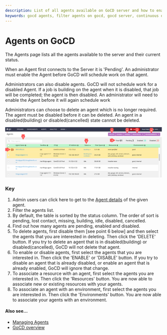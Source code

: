 ```yaml
---
description: List of all agents available on GoCD server and how to enable and filter agents.
keywords: gocd agents, filter agents on gocd, gocd server, continuous delivery, elastic agents
---
```



# Agents on GoCD

The Agents page lists all the agents available to the server and their current status.

When an Agent first connects to the Server it is 'Pending'. An administrator must enable the Agent before GoCD will schedule work on that agent.

Administrators can also disable agents. GoCD will not schedule work for a disabled Agent. If a job is building on the agent when it is disabled, that job will be completed; the agent is then disabled. An administrator will need to enable the Agent before it will again schedule work

Administrators can choose to delete an agent which is no longer required. The agent must be disabled before it can be deleted. An agent in a disabled(building) or disabled(cancelled) state cannot be deleted.


![](../resources/images/agents.png)

### Key

1.  Admin users can click here to get to the [Agent details](../navigation/agent_details.md) of the given agent.
2.  Filter the agents list.
3.  By default, the table is sorted by the status column. The order of sort is pending, lost contact, missing, building, idle, disabled, cancelled.
4.  Find out how many agents are pending, enabled and disabled.
5.  To delete agents, first disable them [see point 6 below] and then select the agents that you are interested in deleting. Then click the 'DELETE' button. If you try to delete an agent that is in disabled(building) or disabled(cancelled), GoCD will not delete that agent.
6.  To enable or disable agents, first select the agents that you are interested in. Then click the 'ENABLE' or 'DISABLE' button. If you try to disable an agent that is already disabled, or enable an agent that is already enabled, GoCD will ignore that change.
7.  To associate a resource with an agent, first select the agents you are interested in. Then click the 'Resources' button. You are now able to associate new or existing resources with your agents.
8.  To associate an agent with an environment, first select the agents you are interested in. Then click the 'Environments' button. You are now able to associate your agents with an environment.


#### Also see...

-   [Managing Agents](../configuration/managing_a_build_cloud.md)
-   [GoCD overview](../introduction/concepts_in_go.md)
